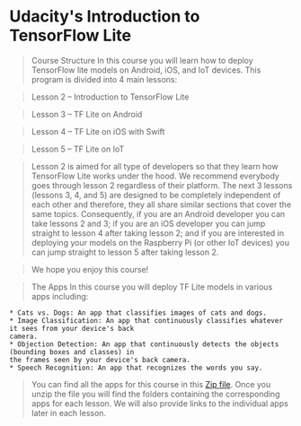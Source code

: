 # Udacity's Introduction to TensorFlow Lite

> Course Structure
> In this course you will learn how to deploy TensorFlow lite models on Android, iOS, and IoT devices.
> This program is divided into 4 main lessons:

> Lesson 2 – Introduction to TensorFlow Lite

> Lesson 3 – TF Lite on Android

> Lesson 4 – TF Lite on iOS with Swift

> Lesson 5 – TF Lite on IoT

> Lesson 2 is aimed for all type of developers so that they learn how TensorFlow Lite works under the
> hood. We recommend everybody goes through lesson 2 regardless of their platform. The next 3 lessons
> (lessons 3, 4, and 5) are designed to be completely independent of each other and therefore, they
> all share similar sections that cover the same topics. Consequently, if you are an Android developer
> you can take lessons 2 and 3; if you are an iOS developer you can jump straight to lesson 4 after
> taking lesson 2; and if you are interested in deploying your models on the Raspberry Pi (or other
> IoT devices) you can jump straight to lesson 5 after taking lesson 2.

> We hope you enjoy this course!

> The Apps
> In this course you will deploy TF Lite models in various apps including:

    * Cats vs. Dogs: An app that classifies images of cats and dogs.
    * Image Classification: An app that continuously classifies whatever it sees from your device's back
    camera.
    * Objection Detection: An app that continuously detects the objects (bounding boxes and classes) in
    the frames seen by your device's back camera.
    * Speech Recognition: An app that recognizes the words you say.

> You can find all the apps for this course in this [Zip
file](https://video.udacity-data.com/topher/2019/September/5d8e8cb3_tflite-apps/tflite-apps.zip).
> Once you unzip the file you will find the folders containing the corresponding apps for each
> lesson. We will also provide links to the individual apps later in each lesson.
